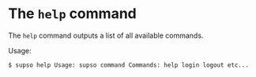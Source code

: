 # The `help` command

The `help` command outputs a list of all available commands.

Usage:

`$ supso help
Usage: supso command
Commands: help login logout etc...
`
